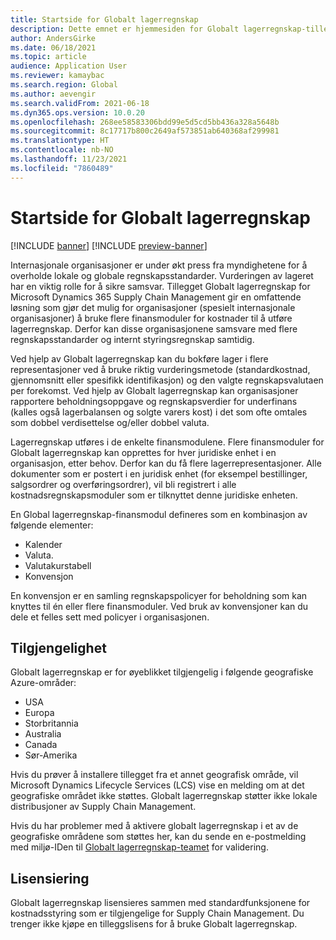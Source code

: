 ```yaml
---
title: Startside for Globalt lagerregnskap
description: Dette emnet er hjemmesiden for Globalt lagerregnskap-tillegget for Microsoft Dynamics 365 Supply Chain Management.
author: AndersGirke
ms.date: 06/18/2021
ms.topic: article
audience: Application User
ms.reviewer: kamaybac
ms.search.region: Global
ms.author: aevengir
ms.search.validFrom: 2021-06-18
ms.dyn365.ops.version: 10.0.20
ms.openlocfilehash: 268ee58583306bdd99e5d5cd5bb436a328a5648b
ms.sourcegitcommit: 8c17717b800c2649af573851ab640368af299981
ms.translationtype: HT
ms.contentlocale: nb-NO
ms.lasthandoff: 11/23/2021
ms.locfileid: "7860489"
---
```

# <a name="global-inventory-accounting-home-page"></a>Startside for Globalt lagerregnskap

[!INCLUDE [banner](../includes/banner.md)]
[!INCLUDE [preview-banner](../includes/preview-banner.md)]
<!--KFM: Preview until 4/30/2022 -->

Internasjonale organisasjoner er under økt press fra myndighetene for å overholde lokale og globale regnskapsstandarder. Vurderingen av lageret har en viktig rolle for å sikre samsvar. Tillegget Globalt lagerregnskap for Microsoft Dynamics 365 Supply Chain Management gir en omfattende løsning som gjør det mulig for organisasjoner (spesielt internasjonale organisasjoner) å bruke flere finansmoduler for kostnader til å utføre lagerregnskap. Derfor kan disse organisasjonene samsvare med flere regnskapsstandarder og internt styringsregnskap samtidig.

Ved hjelp av Globalt lagerregnskap kan du bokføre lager i flere representasjoner ved å bruke riktig vurderingsmetode (standardkostnad, gjennomsnitt eller spesifikk identifikasjon) og den valgte regnskapsvalutaen per forekomst. Ved hjelp av Globalt lagerregnskap kan organisasjoner rapportere beholdningsoppgave og regnskapsverdier for underfinans (kalles også lagerbalansen og solgte varers kost) i det som ofte omtales som dobbel verdisettelse og/eller dobbel valuta.

Lagerregnskap utføres i de enkelte finansmodulene. Flere finansmoduler for Globalt lagerregnskap kan opprettes for hver juridiske enhet i en organisasjon, etter behov. Derfor kan du få flere lagerrepresentasjoner. Alle dokumenter som er postert i en juridisk enhet (for eksempel bestillinger, salgsordrer og overføringsordrer), vil bli registrert i alle kostnadsregnskapsmoduler som er tilknyttet denne juridiske enheten.

En Global lagerregnskap-finansmodul defineres som en kombinasjon av følgende elementer:

- Kalender
- Valuta.
- Valutakurstabell
- Konvensjon

En konvensjon er en samling regnskapspolicyer for beholdning som kan knyttes til én eller flere finansmoduler. Ved bruk av konvensjoner kan du dele et felles sett med policyer i organisasjonen.

## <a name="availability"></a>Tilgjengelighet

Globalt lagerregnskap er for øyeblikket tilgjengelig i følgende geografiske Azure-områder:

- USA
- Europa
- Storbritannia
- Australia
- Canada
- Sør-Amerika

Hvis du prøver å installere tillegget fra et annet geografisk område, vil Microsoft Dynamics Lifecycle Services (LCS) vise en melding om at det geografiske området ikke støttes. Globalt lagerregnskap støtter ikke lokale distribusjoner av Supply Chain Management.

Hvis du har problemer med å aktivere globalt lagerregnskap i et av de geografiske områdene som støttes her, kan du sende en e-postmelding med miljø-IDen til [Globalt lagerregnskap-teamet](mailto:GlobalInvAccount@microsoft.com) for validering.

## <a name="licensing"></a>Lisensiering

Globalt lagerregnskap lisensieres sammen med standardfunksjonene for kostnadsstyring som er tilgjengelige for Supply Chain Management. Du trenger ikke kjøpe en tilleggslisens for å bruke Globalt lagerregnskap.
